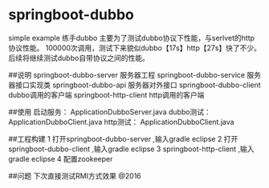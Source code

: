 # springboot-dubbo
simple example 练手dubbo
主要为了测试dubbo协议下性能，与serlvet的http协议性能。
100000次调用，测试下来貌似dubbo【17s】http【27s】快了不少。后续将继续测试dubbo自带协议之间的性能。

##说明
springboot-dubbo-server  服务器工程
springboot-dubbo-service 服务器接口实现类
springboot-dubbo-api     服务器对外接口
springboot-dubbo-client  dubbo调用的客户端
springboot-http-client   http调用的客户端

##使用
启动服务： ApplicationDubboServer.java
dubbo测试：ApplicationDubboClient.java
http测试： ApplicationDubboClient.java

##工程构建
1 打开springboot-dubbo-server ,输入gradle eclipse
2 打开springboot-dubbo-client ,输入gradle eclipse
3 springboot-http-client      ,输入gradle eclipse
4 配置zookeeper

##问题
下次直接测试RMI方式效果
@2016
